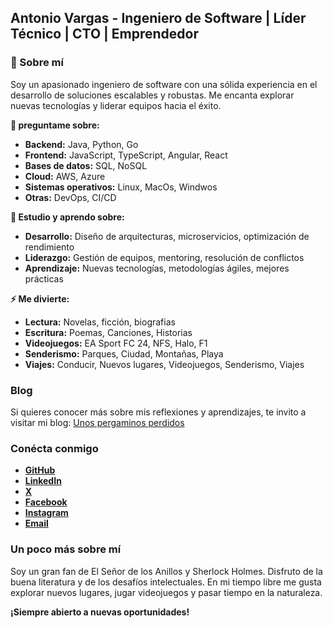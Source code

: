 ## **Antonio Vargas** - Ingeniero de Software | Líder Técnico | CTO | Emprendedor

### 🔭 Sobre mí
Soy un apasionado ingeniero de software con una sólida experiencia en el desarrollo de soluciones escalables y robustas. Me encanta explorar nuevas tecnologías y liderar equipos hacia el éxito. 

**💬 preguntame sobre:**

* **Backend:** Java, Python, Go
* **Frontend:** JavaScript, TypeScript, Angular, React
* **Bases de datos:** SQL, NoSQL
* **Cloud:** AWS, Azure
* **Sistemas operativos:** Linux, MacOs, Windwos
* **Otras:** DevOps, CI/CD

**🌱 Estudio y aprendo sobre:**

* **Desarrollo:** Diseño de arquitecturas, microservicios, optimización de rendimiento
* **Liderazgo:** Gestión de equipos, mentoring, resolución de conflictos
* **Aprendizaje:** Nuevas tecnologías, metodologías ágiles, mejores prácticas

**⚡ Me divierte:**  
* **Lectura:** Novelas, ficción, biografias
* **Escritura:** Poemas, Canciones, Historias
* **Videojuegos:** EA Sport FC 24, NFS, Halo, F1
* **Senderismo:** Parques, Ciudad, Montañas, Playa
* **Viajes:** Conducir, Nuevos lugares, Videojuegos, Senderismo, Viajes  

<!--
### 🤔 puedes ayudarme con

* **[Proyecto 1]:** Breve descripción del proyecto, tecnologías utilizadas y resultados obtenidos.
* **[Proyecto 2]:** Breve descripción del proyecto, tecnologías utilizadas y resultados obtenidos.
-->
### Blog
Si quieres conocer más sobre mis reflexiones y aprendizajes, te invito a visitar mi blog: [Unos pergaminos perdidos](https://unospergaminosperdidos.blogspot.com)

### Conécta conmigo
* **[GitHub](https://github.com/homero1507)**
* **[LinkedIn](https://www.linkedin.com/in/antonio-carlos-vargas-ortiz/)**
* **[X](https://x.com/homero1507)**
* **[Facebook](https://www.facebook.com/acvargasortiz)**
* **[Instagram](https://www.instagram.com/acvaror/)**
* **[Email](inganthonyvargas@gmail.com)**

### Un poco más sobre mí
Soy un gran fan de El Señor de los Anillos y Sherlock Holmes. Disfruto de la buena literatura y de los desafíos intelectuales. En mi tiempo libre me gusta explorar nuevos lugares, jugar videojuegos y pasar tiempo en la naturaleza.

**¡Siempre abierto a nuevas oportunidades!**

<!--
- 👯 I’m looking to collaborate on ...
- 🤔 I’m looking for help with ...
- 📫 How to reach me: ...
- 😄 Pronouns: ...
-->
